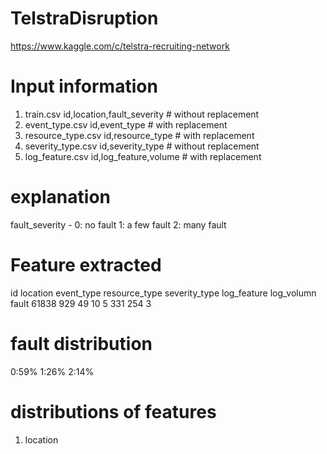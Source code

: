 # TelstraDisruption
https://www.kaggle.com/c/telstra-recruiting-network

# Input information
1. train.csv				id,location,fault_severity	# without replacement
2. event_type.csv			id,event_type			# with replacement
3. resource_type.csv			id,resource_type		# with replacement
4. severity_type.csv			id,severity_type		# without replacement
5. log_feature.csv			id,log_feature,volume		# with replacement


# explanation
fault_severity - 
	0: no fault
	1: a few fault
	2: many fault
	

# Feature extracted
id	location	event_type	resource_type	severity_type	log_feature	log_volumn	fault
61838	929	49	10	5	331	254	3

# fault distribution
0:59%	1:26%	2:14%

# distributions of features
1. location

